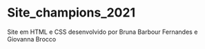 # Site_champions_2021
Site em HTML e CSS desenvolvido por Bruna Barbour Fernandes e Giovanna Brocco 
